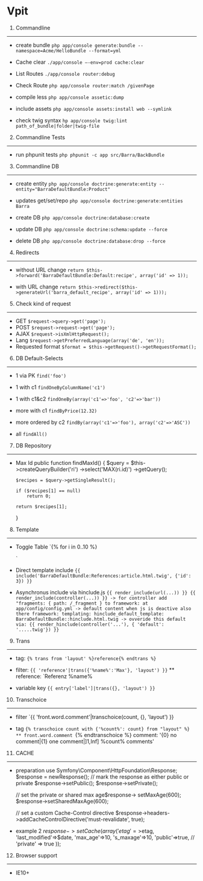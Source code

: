 Vpit
==============

1) Commandline
---------------
  * create bundle `php app/console generate:bundle --namespace=Acme/HelloBundle --format=yml`

  * Cache clear `./app/console —-env=prod cache:clear`

  * List Routes `./app/console router:debug`

  * Check Route `php app/console router:match /givenPage`

  * compile less `php app/console assetic:dump`

  * include assets `php app/console assets:install web --symlink`

  * check twig syntax `hp app/console twig:lint path_of_bundle|folder|twig-file`


2) Commandline Tests
--------------------
  * run phpunit tests `php phpunit -c app src/Barra/BackBundle`


3) Commandline DB
------------------
  * create entity `php app/console doctrine:generate:entity --entity="BarraDefaultBundle:Product"`

  * updates get/set/repo `php app/console doctrine:generate:entities Barra`

  * create DB `php app/console doctrine:database:create`

  * update DB `php app/console doctrine:schema:update --force`

  * delete DB `php app/console doctrine:database:drop --force`


4) Redirects
-------------
  * without URL change `return $this->forward('BarraDefaultBundle:Default:recipe', array('id' => 1));`

  * with URL change `return $this->redirect($this->generateUrl('barra_default_recipe', array('id' => 1)));`


5) Check kind of request
-------------------------
  * GET `$request->query->get('page');`
  * POST `$request->request->get('page');`
  * AJAX `$request->isXmlHttpRequest();`
  * Lang `$request->getPreferredLanguage(array('de', 'en'));`
  * Requested format `$format = $this->getRequest()->getRequestFormat();`


6) DB Default-Selects
----------------------
  * 1 via PK `find('foo')`

  * 1 with c1 `findOneByColumnName('c1')`

  * 1 with c1&c2 `findOneBy(array('c1'=>'foo', 'c2'=>'bar'))`

  * more with c1 `findByPrice(12.32)`

  * more ordered by c2 `findBy(array('c1'=>'foo'), array('c2'=>'ASC'))`

  * all `findAll()`


7) DB Repository
-----------------

  * Max Id public function findMaxId()
    {
        $query = $this->createQueryBuilder('ri')
            ->select('MAX(ri.id)')
            ->getQuery();

        $recipes = $query->getSingleResult();

        if ($recipes[1] == null)
            return 0;

        return $recipes[1];
    }


8) Template
------------
  * Toggle Table `{% for i in 0..10 %}
    <div class="{{ cycle(['odd', 'even'], i) }}"></div>`

  * Direct template include `{{ include('BarraDefaultBundle:References:article.html.twig', {'id': 3}) }}`


  * Asynchronus include via hinclude.js
    `{{ render_include(url(...)) }}
    {{ render_include(controller(...)) }}
        -> for controller add "fragments: { path: /_fragment } to framework: at app/config/config.yml
        -> default content when js is deactive also there
            framework:
                templating:
                    hinclude_default_template: BarraDefaultBundle::hinclude.html.twig
        -> ovveride this default via:
            {{ render_hinclude(controller('...'), { 'default': '.....twig'}) }}`

9) Trans
----------
  * tag: `{% trans from 'layout' %}reference{% endtrans %}`

  * filter: `{{ 'reference'|trans({'%name%':'Max'}, 'layout') }}`
  ** reference: `Referenz %name%

  * variable key `{{ entry['label']|trans({}, 'layout') }}`


10) Transchoice
----------------
  * filter `{{ 'front.word.comment'|transchoice(count, {}, 'layout') }}

  * tag `{% transchoice count with {'%count%': count} from "layout" %}
  ** front.word.comment
     `{% endtranschoice %}
        comment: '{0} no comment|{1} one comment|]1,Inf] %count% comments'


11) CACHE
----------
  * preparation
    use Symfony\Component\HttpFoundation\Response;
    $response = newResponse();
    // mark the response as either public or private
    $response->setPublic();
    $response->setPrivate();

    // set the private or shared max age$response->
    setMaxAge(600);
    $response->setSharedMaxAge(600);

    // set a custom Cache-Control directive
    $response->headers->addCacheControlDirective('must-revalidate', true);

  * example 2
    $response->setCache(array(
    'etag'=>$etag,
    'last_modified'=>$date,
    'max_age'=>10,
    's_maxage'=>10,
    'public'=>true,
    // 'private' => true
    ));


12) Browser support
--------------------
   * IE10+